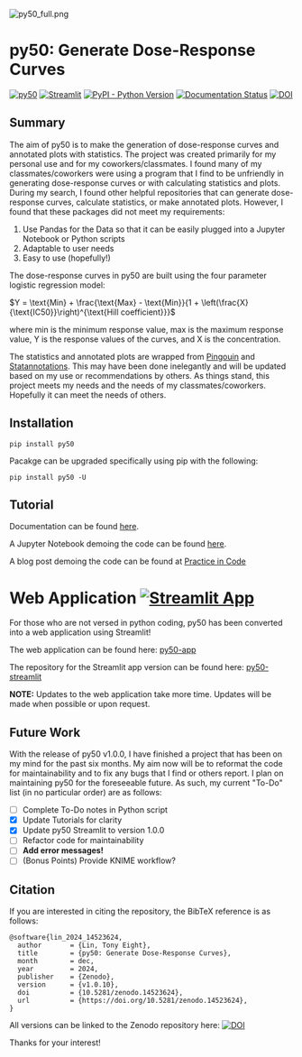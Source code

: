 ![py50_full.png](img/py50_full.png)

# py50: Generate Dose-Response Curves

[![py50](https://img.shields.io/pypi/v/py50.svg?labelColor=gray&style=flat)](https://pypi.org/project/py50/)
[![Streamlit](https://img.shields.io/badge/Streamlit-1.34.0-FF4B4B.svg?style=flat&logo=Streamlit&logoColor=white)](https://py50-app.streamlit.app)
[![PyPI - Python Version](https://img.shields.io/pypi/pyversions/py50?style=flat&logo=python&logoColor=white)](https://pypi.org/project/py50/)
[![Documentation Status](https://readthedocs.org/projects/py50/badge/?version=latest)](https://py50.readthedocs.io/en/latest/?badge=latest)
[![DOI](https://zenodo.org/badge/716929963.svg)](https://zenodo.org/doi/10.5281/zenodo.10183912)

## Summary

The aim of py50 is to make the generation of dose-response curves and annotated plots with statistics. The project was
created primarily for my personal use and for my coworkers/classmates. I found many of my classmates/coworkers were
using a program that I find to be unfriendly in generating dose-response curves or with calculating statistics and
plots. During my search, I found other helpful repositories that can generate dose-response curves, calculate
statistics, or make annotated plots. However, I found that these packages did not meet my requirements:

1. Use Pandas for the Data so that it can be easily plugged into a Jupyter Notebook or Python scripts
2. Adaptable to user needs
3. Easy to use (hopefully!)

The dose-response curves in py50 are built using the four parameter logistic regression model:

$`Y = \text{Min} + \frac{\text{Max} - \text{Min}}{1 + \left(\frac{X}{\text{IC50}}\right)^{\text{Hill coefficient}}}`$

where min is the minimum response value, max is the maximum response value, Y is the response values of the curves, and 
X is the concentration.

The statistics and annotated plots are wrapped from [Pingouin](https://github.com/raphaelvallat/pingouin)
and [Statannotations](https://github.com/trevismd/statannotations).
This may have been done inelegantly and will be updated based on my use or recommendations by others. As things stand, 
this project meets my needs and the needs of my classmates/coworkers.
Hopefully it can meet the needs of others.

## Installation

```
pip install py50
```

Pacakge can be upgraded specifically using pip with the following:

```
pip install py50 -U
```

## Tutorial

Documentation can be found [here](https://py50.readthedocs.io/en/latest/).

A Jupyter Notebook demoing the code can be found [here](https://github.com/tlint101/py50/tree/main/tutorials).

A blog post demoing the code can be found at [Practice in Code](https://tlint101.github.io/practice-in-code/)

# Web Application [![Streamlit App](https://static.streamlit.io/badges/streamlit_badge_black_white.svg)](https://py50-app.streamlit.app)

For those who are not versed in python coding, py50 has been converted into a web application using Streamlit!

The web application can be found here: [py50-app](https://py50-app.streamlit.app)

The repository for the Streamlit app version can be found
here: [py50-streamlit](https://github.com/tlint101/py50-streamlit)

**NOTE:** Updates to the web application take more time. Updates will be made when possible or upon request.

## Future Work

With the release of py50 v1.0.0, I have finished a project that has been on my mind for the past six months. My aim now
will be to reformat the code for maintainability and to fix any bugs that I find or others report. I plan on maintaining
py50 for the foreseeable future. As such, my current "To-Do" list (in no particular order) are as follows:

- [ ] Complete To-Do notes in Python script
- [X] Update Tutorials for clarity
- [X] Update py50 Streamlit to version 1.0.0
- [ ] Refactor code for maintainability
- [ ] **Add error messages!**
- [ ] (Bonus Points) Provide KNIME workflow?

## Citation

If you are interested in citing the repository, the BibTeX reference is as follows:
```aiignore
@software{lin_2024_14523624,
  author       = {Lin, Tony Eight},
  title        = {py50: Generate Dose-Response Curves},
  month        = dec,
  year         = 2024,
  publisher    = {Zenodo},
  version      = {v1.0.10},
  doi          = {10.5281/zenodo.14523624},
  url          = {https://doi.org/10.5281/zenodo.14523624},
}
```
All versions can be linked to the Zenodo repository here: [![DOI](https://zenodo.org/badge/716929963.svg)](https://zenodo.org/doi/10.5281/zenodo.10183912)

Thanks for your interest! 
